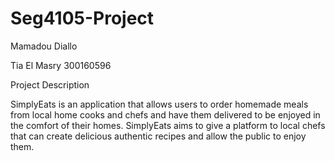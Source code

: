 # Seg4105-Project

Mamadou Diallo


Tia El Masry
300160596

Project Description

SimplyEats is an application that allows users to order homemade meals from local home cooks and chefs and have them delivered to be enjoyed in the comfort of their homes. SimplyEats aims to give a platform to local chefs that can create delicious authentic recipes and allow the public to enjoy them.